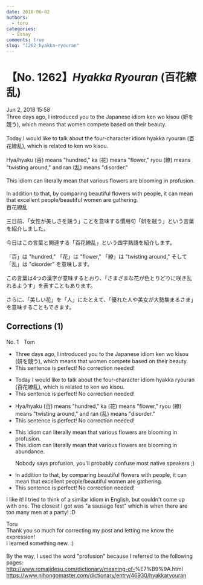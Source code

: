 ```yaml
---
date: 2018-06-02
authors:
  - toru
categories:
  - Essay
comments: true
slug: "1262_hyakka-ryouran"
---
```


# 【No. 1262】<strong><em>Hyakka Ryouran</strong></em> (百花繚乱)
<div class="date">Jun 2, 2018 15:58</div>
<div id="post"><div id="body_show_ori">
Three days ago, I introduced you to the Japanese idiom ken wo kisou (妍を競う), which means that women compete based on their beauty.<br/><br/>Today I would like to talk about the four-character idiom hyakka ryouran (百花繚乱), which is related to ken wo kisou.<br/><br/>Hya/hyaku (百) means "hundred," ka (花) means "flower," ryou (繚) means "twisting around," and ran (乱) means "disorder."<br/><br/>This idiom can literally mean that various flowers are blooming in profusion.<br/><br/>In addition to that, by comparing beautiful flowers with people, it can mean that excellent people/beautiful women are gathering.
</div></div>

<!-- more -->

<div id="post_ja"><div id="body_show_mo">
百花繚乱<br/><br/>三日前、「女性が美しさを競う」ことを意味する慣用句「妍を競う」という言葉を紹介しました。<br/><br/>今日はこの言葉と関連する「百花繚乱」という四字熟語を紹介します。<br/><br/>「百」は "hundred," 「花」は "flower," 「繚」は "twisting around," そして「乱」は "disorder" を意味します。<br/><br/>この言葉は4つの漢字が意味するとおり、「さまざまな花が色とりどりに咲き乱れるようす」を表すこともあります。<br/><br/>さらに、「美しい花」を「人」にたとえて、「優れた人や美女が大勢集まるさま」を意味することもできます。
</div></div>

## Corrections (1)
<div id="block"><div class="first_name"> No. 1　<span class="just_name">Tom</span></div><div id="block2">
<ul class="correction_field">
<li class="incorrect">Three days ago, I introduced you to the Japanese idiom ken wo kisou (妍を競う), which means that women compete based on their beauty.</li>
<li class="corrected perfect">This sentence is perfect! No correction needed!</li>
</ul>
<ul class="correction_field">
<li class="incorrect">Today I would like to talk about the four-character idiom hyakka ryouran (百花繚乱), which is related to ken wo kisou.</li>
<li class="corrected perfect">This sentence is perfect! No correction needed!</li>
</ul>
<ul class="correction_field">
<li class="incorrect">Hya/hyaku (百) means "hundred," ka (花) means "flower," ryou (繚) means "twisting around," and ran (乱) means "disorder."</li>
<li class="corrected perfect">This sentence is perfect! No correction needed!</li>
</ul>
<ul class="correction_field">
<li class="incorrect">This idiom can literally mean that various flowers are blooming in profusion.</li>
<li class="corrected correct">
This idiom can literally mean that various flowers are blooming in <span class="f_blue">abundance</span>.
<p class="correction_comment">Nobody says profusion, you'll probably confuse most native speakers ;)</p>
</li>
</ul>
<ul class="correction_field">
<li class="incorrect">In addition to that, by comparing beautiful flowers with people, it can mean that excellent people/beautiful women are gathering.</li>
<li class="corrected perfect">This sentence is perfect! No correction needed!</li>
</ul>
<p class="comment_small">
 I like it! I tried to think of a similar idiom in English, but couldn't come up with one. The closest I got was "a sausage fest" which is when there are too many men at a party! :D
</p>

</div><div class="name"><span class="just_name">Toru</span><br>
Thank you so much for correcting my post and letting me know the expression!<br/>I learned something new. :)<br/><br/>By the way, I used the word "profusion" because I referred to the following pages:<br/><a href="http://www.romajidesu.com/dictionary/meaning-of-" target="_blank">http://www.romajidesu.com/dictionary/meaning-of-</a>%E7%B9%9A.html<br/><a href="https://www.nihongomaster.com/dictionary/entry/46930/hyakkaryouran" target="_blank">https://www.nihongomaster.com/dictionary/entry/46930/hyakkaryouran</a>
</div>
</div>
